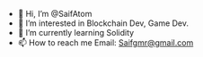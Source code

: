 - 👋 Hi, I’m @SaifAtom
- 👀 I’m interested in Blockchain Dev, Game Dev.
- 🌱 I’m currently learning Solidity
- 📫 How to reach me Email: Saifgmr@gmail.com

<!---
SaifAtom/SaifAtom is a ✨ special ✨ repository because its `README.md` (this file) appears on your GitHub profile.
You can click the Preview link to take a look at your changes.
--->

